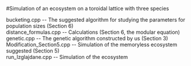 #Simulation of an ecosystem on a toroidal lattice with three species

bucketing.cpp -- The suggested algorithm for studying the parameters for population sizes (Section 6) <br />
distance_formulas.cpp -- Calculations (Section 6, the modular equation) <br />
genetic.cpp -- The genetic algorithm constructed by us (Section 3) <br />
Modification_Section5.cpp -- Simulation of the memoryless ecosystem suggested (Section 5) <br />
run_Izglajdane.cpp -- Simulation of the ecosystem
